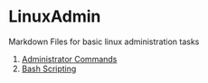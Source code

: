# LinuxAdmin
Markdown Files for basic linux administration tasks

1. [Administrator Commands](AdminCommands.md)
2. [Bash Scripting](BashCommands.md)

